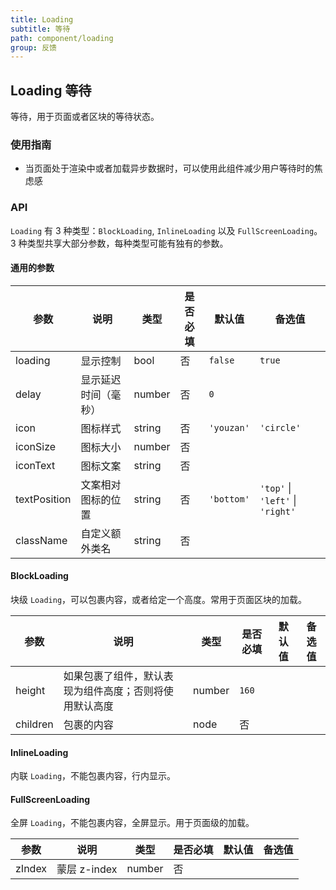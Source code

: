 ```yaml
---
title: Loading
subtitle: 等待
path: component/loading
group: 反馈
---
```


## Loading 等待

等待，用于页面或者区块的等待状态。

### 使用指南

- 当页面处于渲染中或者加载异步数据时，可以使用此组件减少用户等待时的焦虑感

### API

`Loading` 有 3 种类型：`BlockLoading`, `InlineLoading` 以及 `FullScreenLoading`。
3 种类型共享大部分参数，每种类型可能有独有的参数。

#### 通用的参数

| 参数         | 说明                 | 类型   | 是否必填 | 默认值     | 备选值                           |
| ------------ | -------------------- | ------ | -------- | ---------- | -------------------------------- |
| loading      | 显示控制             | bool   | 否       | `false`    | `true`                           |
| delay        | 显示延迟时间（毫秒） | number | 否       | `0`        |                                  |
| icon         | 图标样式             | string | 否       | `'youzan'` | `'circle'`                       |
| iconSize     | 图标大小             | number | 否       |            |                                  |
| iconText     | 图标文案             | string | 否       |            |                                  |
| textPosition | 文案相对图标的位置   | string | 否       | `'bottom'` | `'top'` \| `'left'` \| `'right'` |
| className    | 自定义额外类名       | string | 否       |            |                                  |

#### BlockLoading

块级 `Loading`，可以包裹内容，或者给定一个高度。常用于页面区块的加载。

| 参数     | 说明                                                   | 类型   | 是否必填 | 默认值 | 备选值 |
| -------- | ------------------------------------------------------ | ------ | -------- | ------ | ------ |
| height   | 如果包裹了组件，默认表现为组件高度；否则将使用默认高度 | number | `160`    |        |        |
| children | 包裹的内容                                             | node   | 否       |        |        |

#### InlineLoading

内联 `Loading`，不能包裹内容，行内显示。

#### FullScreenLoading

全屏 `Loading`，不能包裹内容，全屏显示。用于页面级的加载。

| 参数   | 说明         | 类型   | 是否必填 | 默认值 | 备选值 |
| ------ | ------------ | ------ | -------- | ------ | ------ |
| zIndex | 蒙层 z-index | number | 否       |        |        |
